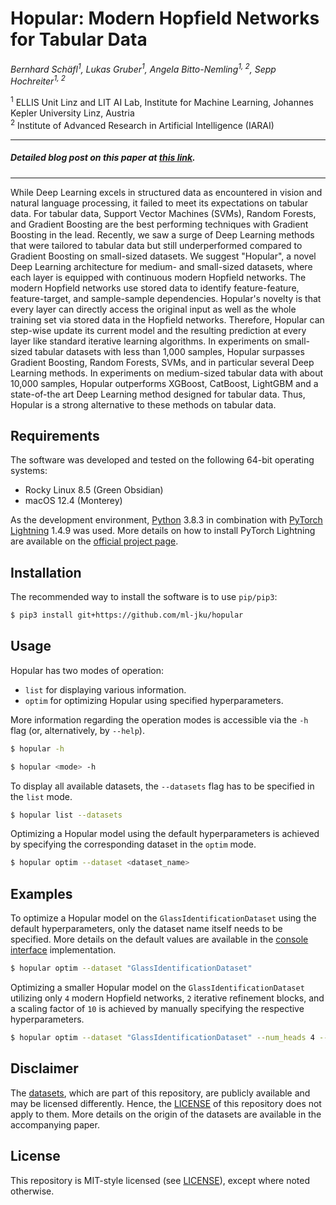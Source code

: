 # Hopular: Modern Hopfield Networks for Tabular Data

_Bernhard Schäfl<sup>1</sup>, Lukas Gruber<sup>1</sup>,
Angela Bitto-Nemling<sup>1, 2</sup>, Sepp Hochreiter<sup>1, 2</sup>_

<sup>1</sup> ELLIS Unit Linz and LIT AI Lab, Institute for Machine Learning, Johannes Kepler University Linz, Austria  
<sup>2</sup> Institute of Advanced Research in Artificial Intelligence (IARAI)

---

##### Detailed blog post on this paper at [this link](https://ml-jku.github.io/hopular/).

---

While Deep Learning excels in structured data as encountered in vision and natural language processing, it failed to
meet its expectations on tabular data. For tabular data, Support Vector Machines (SVMs), Random Forests, and Gradient
Boosting are the best performing techniques with Gradient Boosting in the lead. Recently, we saw a surge of Deep
Learning methods that were tailored to tabular data but still underperformed compared to Gradient Boosting on
small-sized datasets. We suggest "Hopular", a novel Deep Learning architecture for medium- and small-sized datasets,
where each layer is equipped with continuous modern Hopfield networks. The modern Hopfield networks use stored data to
identify feature-feature, feature-target, and sample-sample dependencies. Hopular's novelty is that every layer can
directly access the original input as well as the whole training set via stored data in the Hopfield networks.
Therefore, Hopular can step-wise update its current model and the resulting prediction at every layer like standard
iterative learning algorithms. In experiments on small-sized tabular datasets with less than 1,000 samples, Hopular
surpasses Gradient Boosting, Random Forests, SVMs, and in particular several Deep Learning methods. In experiments on
medium-sized tabular data with about 10,000 samples, Hopular outperforms XGBoost, CatBoost, LightGBM and a state-of-the
art Deep Learning method designed for tabular data. Thus, Hopular is a strong alternative to these methods on tabular
data.

## Requirements

The software was developed and tested on the following 64-bit operating systems:

- Rocky Linux 8.5 (Green Obsidian)
- macOS 12.4 (Monterey)

As the development environment, [Python](https://www.python.org) 3.8.3 in combination
with [PyTorch Lightning](https://www.pytorchlightning.ai) 1.4.9 was used. More details on
how to install PyTorch Lightning are available on the [official project page](https://www.pytorchlightning.ai).

## Installation

The recommended way to install the software is to use `pip/pip3`:

```bash
$ pip3 install git+https://github.com/ml-jku/hopular
```

## Usage

Hopular has two modes of operation:

- `list` for displaying various information.
- `optim` for optimizing Hopular using specified hyperparameters.

More information regarding the operation modes is accessible via the `-h` flag (or, alternatively, by `--help`).

```bash
$ hopular -h
```

```bash
$ hopular <mode> -h
```

To display all available datasets, the `--datasets` flag has to be specified in the `list` mode.

```bash
$ hopular list --datasets 
```

Optimizing a Hopular model using the default hyperparameters is achieved by specifying the corresponding dataset in the
`optim` mode.

```bash
$ hopular optim --dataset <dataset_name>
```

## Examples

To optimize a Hopular model on the `GlassIdentificationDataset` using the default hyperparameters, only the dataset
name itself needs to be specified. More details on the default values are available in the
[console interface](hopular/interactive.py) implementation.

```bash
$ hopular optim --dataset "GlassIdentificationDataset"
```

Optimizing a smaller Hopular model on the `GlassIdentificationDataset` utilizing only `4` modern Hopfield networks, `2`
iterative refinement blocks, and a scaling factor of `10` is achieved by manually specifying the respective
hyperparameters.

```bash
$ hopular optim --dataset "GlassIdentificationDataset" --num_heads 4 --num_blocks 2 --scaling_factor 10
```

## Disclaimer

The [datasets](hopular/auxiliary/resources), which are part of this repository, are publicly available and may be
licensed differently. Hence, the [LICENSE](LICENSE) of this repository does not apply to them. More details on the
origin of the datasets are available in the accompanying paper.

## License

This repository is MIT-style licensed (see [LICENSE](LICENSE)), except where noted otherwise.